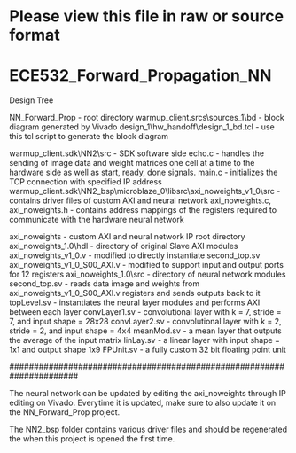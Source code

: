 # Please view this file in raw or source format

# ECE532_Forward_Propagation_NN

Design Tree

NN_Forward_Prop - root directory
  warmup_client.srcs\sources_1\bd - block diagram generated by Vivado
    design_1\hw_handoff\design_1_bd.tcl - use this tcl script to generate the block diagram
    
  warmup_client.sdk\NN2\src - SDK software side
    echo.c - handles the sending of image data and weight matrices one cell at a time to the hardware side as well as start, ready, done signals.
    main.c - initializes the TCP connection with specified IP address
  warmup_client.sdk\NN2_bsp\microblaze_0\libsrc\axi_noweights_v1_0\src - contains driver files of custom AXI and neural network
    axi_noweights.c, axi_noweights.h - contains address mappings of the registers required to communicate with the hardware neural network

axi_noweights - custom AXI and neural network IP root directory
  axi_noweights_1.0\hdl - directory of original Slave AXI modules
    axi_noweights_v1_0.v - modified to directly instantiate second_top.sv
    axi_noweights_v1_0_S00_AXI.v - modified to support input and output ports for 12 registers
  axi_noweights_1.0\src - directory of neural network modules
    second_top.sv - reads data image and weights from axi_noweights_v1_0_S00_AXI.v registers and sends outputs back to it
    topLevel.sv - instantiates the neural layer modules and performs AXI between each layer
    convLayer1.sv - convolutional layer with k = 7, stride = 7, and input shape = 28x28
    convLayer2.sv -  convolutional layer with k = 2, stride = 2, and input shape = 4x4
    meanMod.sv - a mean layer that outputs the average of the input matrix
    linLay.sv - a linear layer with input shape = 1x1 and output shape 1x9
    FPUnit.sv - a fully custom 32 bit floating point unit 



######################################################################

The neural network can be updated by editing the axi_noweights through IP editing on Vivado.
Everytime it is updated, make sure to also update it on the NN_Forward_Prop project.

The NN2_bsp folder contains various driver files and should be regenerated the when this project is opened the first time.
